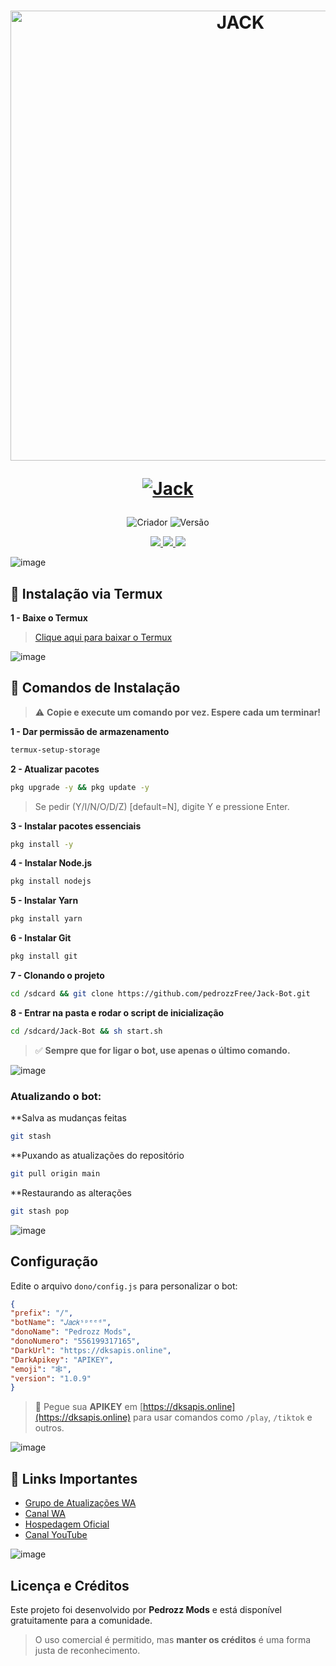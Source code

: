 <h1 align="center">
  <p>
    <img src="https://files.catbox.moe/mm3coi.png" alt="JACK" width="720">
  </p>
  <p>
    <a href="#"><img title="Jack" src="https://img.shields.io/badge/Jack Bot-red?style=for-the-badge"></a>
  </p>
</h1>

<p align="center">
  <img title="Criador" src="https://img.shields.io/badge/Criador-Pedrozz%20Mods-green.svg?style=for-the-badge&logo=github">
  <img title="Versão" src="https://img.shields.io/badge/Versão-1.0.9-red.svg?style=for-the-badge&logo=github">
</p>

<div align="center">
  <a href="https://whatsapp.com/channel/0029Vapwu6mATRSeTjjG7M37">
    <img src="https://img.shields.io/badge/Suporte-25D366?style=for-the-badge&logo=whatsapp&logoColor=white">
  </a>
  <a href="https://instagram.com/pedrozz_13755">
    <img src="https://img.shields.io/badge/Instagram-FF8C00?style=for-the-badge&logo=instagram&logoColor=white">
  </a>
  <a href="https://www.youtube.com/@pedrozz_Mods">
    <img src="https://img.shields.io/badge/YouTube-FF0030?style=for-the-badge&logo=youtube&logoColor=white">
  </a>
</div>

![image](https://user-images.githubusercontent.com/51442719/149520330-b3bce735-5a57-481d-b122-fda4e2052cf8.png)

## 🚀 Instalação via Termux

**1 - Baixe o Termux**
> [Clique aqui para baixar o Termux](https://mega.nz/file/uglXFZaT#y6yCfop0vS-DY0cPC9SOInpEO-6tu3ks1xYk91Lj8RI)

![image](https://user-images.githubusercontent.com/51442719/149520330-b3bce735-5a57-481d-b122-fda4e2052cf8.png)

## 📜 Comandos de Instalação

> ⚠️ **Copie e execute um comando por vez. Espere cada um terminar!**

**1 - Dar permissão de armazenamento**
```bash
termux-setup-storage
```

**2 -  Atualizar pacotes**
```bash
pkg upgrade -y && pkg update -y
```
> Se pedir (Y/I/N/O/D/Z) [default=N], digite Y e pressione Enter.

**3 - Instalar pacotes essenciais**
```bash
pkg install -y
```

**4 - Instalar Node.js**
```bash
pkg install nodejs
```

**5 - Instalar Yarn**
```bash
pkg install yarn
```

**6 - Instalar Git**
```bash
pkg install git
```

**7 - Clonando o projeto**
```bash
cd /sdcard && git clone https://github.com/pedrozzFree/Jack-Bot.git
```

**8 - Entrar na pasta e rodar o script de inicialização**
```bash
cd /sdcard/Jack-Bot && sh start.sh
```

> ✅ **Sempre que for ligar o bot, use apenas o último comando.**

![image](https://user-images.githubusercontent.com/51442719/149520330-b3bce735-5a57-481d-b122-fda4e2052cf8.png)

### Atualizando o bot:
**Salva as mudanças feitas
```bash
git stash
```

**Puxando as atualizações do repositório
```bash
git pull origin main
```

**Restaurando as alterações
```bash
git stash pop
```
![image](https://user-images.githubusercontent.com/51442719/149520330-b3bce735-5a57-481d-b122-fda4e2052cf8.png)

## Configuração

Edite o arquivo `dono/config.js` para personalizar o bot:

```json
{
"prefix": "/",
"botName": "𝐽𝑎𝑐𝑘ˢᵖᵉᵉᵈ",
"donoName": "𝙿𝚎𝚍𝚛𝚘𝚣𝚣 𝙼𝚘𝚍𝚜",
"donoNumero": "556199317165",
"DarkUrl": "https://dksapis.online",
"DarkApikey": "APIKEY",
"emoji": "🕸️",
"version": "1.0.9"
}
```

> 🔑 Pegue sua **APIKEY** em [https://dksapis.online](https://dksapis.online) para usar comandos como `/play`, `/tiktok` e outros.

![image](https://user-images.githubusercontent.com/51442719/149520330-b3bce735-5a57-481d-b122-fda4e2052cf8.png)

## 🌌 Links Importantes

- [Grupo de Atualizações WA](https://whatsapp.com/channel/0029Vapwu6mATRSeTjjG7M37)
- [Canal WA](https://whatsapp.com/channel/0029Vapwu6mATRSeTjjG7M37)
- [Hospedagem Oficial](https://speedhosting.cloud)
- [Canal YouTube](https://www.youtube.com/@pedrozz_Mods)

![image](https://user-images.githubusercontent.com/51442719/149520330-b3bce735-5a57-481d-b122-fda4e2052cf8.png)


## Licença e Créditos

Este projeto foi desenvolvido por **Pedrozz Mods** e está disponível gratuitamente para a comunidade.

> O uso comercial é permitido, mas **manter os créditos** é uma forma justa de reconhecimento.

